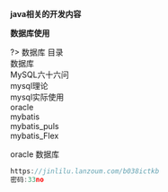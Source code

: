 **java相关的开发内容**

**数据库使用**


?>  数据库 目录<br>
数据库 <br>
MySQL六十六问 <br>
mysql理论 <br>
mysql实际使用 <br>
oracle <br>
mybatis <br>
mybatis_puls <br>
mybatis_Flex <br>



oracle  数据库

```c
https://jinlilu.lanzoum.com/b038ictkb
密码:33no
```

